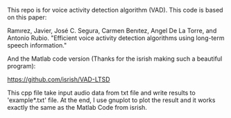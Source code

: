 This repo is for voice activity detection algorithm (VAD). This code is based on this paper:

Ramırez, Javier, José C. Segura, Carmen Benıtez, Angel De La Torre, and Antonio Rubio. 
   "Efficient voice activity detection algorithms using long-term speech information." 
                       
And the Matlab code version (Thanks for the isrish making such a beautiful program):

https://github.com/isrish/VAD-LTSD


This cpp file take input audio data from txt file and write results to 'example*.txt' file. At the end, I use gnuplot to plot the result and it works exactly the same as the Matlab Code from isrish.
